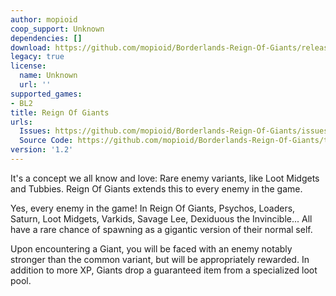 ```yaml
---
author: mopioid
coop_support: Unknown
dependencies: []
download: https://github.com/mopioid/Borderlands-Reign-Of-Giants/releases/tag/1.2
legacy: true
license:
  name: Unknown
  url: ''
supported_games:
- BL2
title: Reign Of Giants
urls:
  Issues: https://github.com/mopioid/Borderlands-Reign-Of-Giants/issues
  Source Code: https://github.com/mopioid/Borderlands-Reign-Of-Giants/tree/main
version: '1.2'
---
```

It's a concept we all know and love: Rare enemy variants, like Loot Midgets and Tubbies. Reign Of Giants extends this to every enemy in the game.

Yes, every enemy in the game! In Reign Of Giants, Psychos, Loaders, Saturn, Loot Midgets, Varkids, Savage Lee, Dexiduous the Invincible... All have a rare chance of spawning as a gigantic version of their normal self.

Upon encountering a Giant, you will be faced with an enemy notably stronger than the common variant, but will be appropriately rewarded. In addition to more XP, Giants drop a guaranteed item from a specialized loot pool.